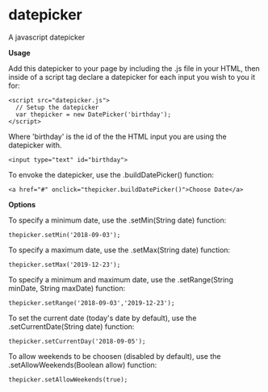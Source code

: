 # datepicker
A javascript datepicker

**Usage**

Add this datepicker to your page by including the .js file in your HTML, then inside of a script tag declare a datepicker for each input you wish to you it for:

    <script src="datepicker.js">
      // Setup the datepicker
      var thepicker = new DatePicker('birthday');
    </script>
    
Where 'birthday' is the id of the the HTML input you are using the datepicker with.
  
    <input type="text" id="birthday">

To envoke the datepicker, use the .buildDatePicker() function:

    <a href="#" onclick="thepicker.buildDatePicker()">Choose Date</a>

**Options**

To specify a minimum date, use the .setMin(String date) function:

    thepicker.setMin('2018-09-03');
    
To specify a maximum date, use the .setMax(String date) function:

    thepicker.setMax('2019-12-23');
    
To specify a minimum and maximum date, use the .setRange(String minDate, String maxDate) function:

    thepicker.setRange('2018-09-03','2019-12-23');
    
To set the current date (today's date by default), use the .setCurrentDate(String date) function:

    thepicker.setCurrentDay('2018-09-05');
    
To allow weekends to be choosen (disabled by default), use the .setAllowWeekends(Boolean allow) function:

    thepicker.setAllowWeekends(true);
    
